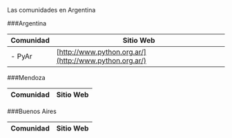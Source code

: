 Las comunidades en Argentina

###Argentina

Comunidad | Sitio Web 
 --- | --- 
- PyAr | [http://www.python.org.ar/](http://www.python.org.ar/)


###Mendoza

Comunidad | Sitio Web 
 --- | --- 


###Buenos Aires

Comunidad | Sitio Web 
 --- | --- 



<!-- 
## Sudeste(ejemplo)

###Rio de Janeiro(ejemplo)

Comunidad | Sitio Web 
 --- | --- 
- PyLadies Rio de Janeiro | [http://rio.pyladies.com/](http://rio.pyladies.com/) 

-->


